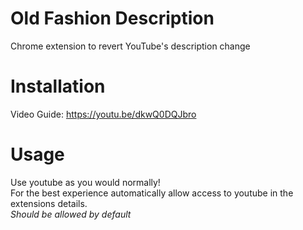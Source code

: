 # Old Fashion Description

Chrome extension to revert YouTube's description change

# Installation

Video Guide: https://youtu.be/dkwQ0DQJbro

# Usage

Use youtube as you would normally!  
For the best experience automatically allow access to youtube in the extensions details.  
*Should be allowed by default*